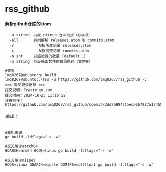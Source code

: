 # rss_github

#### 解析github仓库的atom
```shell
  -u string  指定 GitHub 仓库链接（必填项）
  -all       同时解析 releases.atom 和 commits.atom
  -r	       解析版本记录 releases.atom
  -c	       解析提交记录 commits.atom
  -n int     指定检查的数量 (default 1)
  -o string  指定输出文件的目录路径（文件夹）
```
```shell
#效果
lmq8267@ubuntu:go build 
lmq8267@ubuntu:./rss -u https://github.com/lmq8267/rss_github -c
=== 提交记录信息 ===
提交说明：Create go.sum
提交时间：2024-10-23 11:16:22
详细链接：https://github.com/lmq8267/rss_github/commit/2dd7a984efbeca0b7927a174553c0db071e824e9
```

###### 编译：
```shell
#本机编译
go build -ldflags="-s -w"
```
```shell
#交叉编译aarch64
GOARCH=arm64 GOOS=linux go build -ldflags="-s -w"
```
```shell
#交叉编译mispel
GOOS=linux GOARCH=mipsle GOMIPS=softfloat go build -ldflags="-s -w"
```

